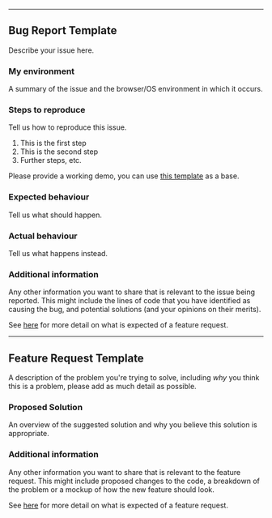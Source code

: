 <!---
Please read our [Contributing Guidelines](https://github.com/harvesthq/chosen/blob/master/contributing.md) before opening this bug report or feature request.

Following these guidelines will help us get back to you more quickly, and will show that you care about making Chosen better just like we do!
-->

---

## Bug Report Template

Describe your issue here.

### My environment
A summary of the issue and the browser/OS environment in which it occurs.

### Steps to reproduce
Tell us how to reproduce this issue.

1. This is the first step
2. This is the second step
3. Further steps, etc.

Please provide a working demo, you can use [this template](https://jsfiddle.net/Pezmc/5v3v353z/) as a base.

### Expected behaviour
Tell us what should happen.

### Actual behaviour
Tell us what happens instead.

### Additional information
Any other information you want to share that is relevant to the issue being reported. This might include the lines of code that you have identified as causing the bug, and potential solutions (and your opinions on their merits).

See [here](https://github.com/harvesthq/chosen/blob/master/contributing.md#bug-reports) for more detail on what is expected of a feature request.

---

## Feature Request Template

A description of the problem you're trying to solve, including *why* you think this is a problem, please add as much detail as possible.

### Proposed Solution
An overview of the suggested solution and why you believe this solution is appropriate.

### Additional information
Any other information you want to share that is relevant to the feature request. This might include proposed changes to the code, a breakdown of the problem or a mockup of how the new feature should look.

See [here](https://github.com/harvesthq/chosen/blob/master/contributing.md#feature-requests) for more detail on what is expected of a feature request.